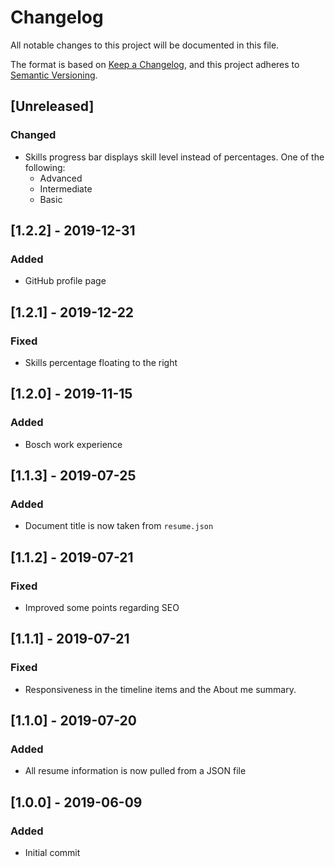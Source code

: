# Changelog
All notable changes to this project will be documented in this file.

The format is based on [Keep a Changelog](https://keepachangelog.com/en/1.0.0/),
and this project adheres to [Semantic Versioning](https://semver.org/spec/v2.0.0.html).

## [Unreleased]

### Changed
 - Skills progress bar displays skill level instead of percentages. One of the following:
    - Advanced
    - Intermediate
    - Basic

##  [1.2.2] - 2019-12-31
### Added
 - GitHub profile page

## [1.2.1] - 2019-12-22
### Fixed
 - Skills percentage floating to the right

## [1.2.0] - 2019-11-15
### Added
 - Bosch work experience

## [1.1.3] - 2019-07-25
### Added
 - Document title is now taken from `resume.json`

## [1.1.2] - 2019-07-21
### Fixed
 - Improved some points regarding SEO

## [1.1.1] - 2019-07-21
### Fixed
 - Responsiveness in the timeline items and the About me summary.

## [1.1.0] - 2019-07-20
### Added
 - All resume information is now pulled from a JSON file

## [1.0.0] - 2019-06-09
### Added
 - Initial commit
